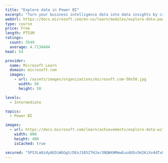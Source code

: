 ```yaml
---
title: "Explore data in Power BI"
excerpt: "Turn your business intelligence data into data insights by creating and configuring Power BI dashboards."
webUrl: https://docs.microsoft.com/en-us/learn/modules/explore-data-power-bi/
type: course
price: Free
length: PT53M
ratings:
  count: 3549
  average: 4.7134404
heat: 54

provider:
  name: Microsoft Learn
  domain: microsoft.com
  images:
    - url: /assets/images/organizations/microsoft.com-50x50.jpg
      width: 50
      height: 50

levels:
  - Intermediate

topics:
  - Power BI

images:
  - url: https://docs.microsoft.com/learn/achievements/explore-data-with-power-bi-desktop-social.png
    width: 800
    height: 400
    isCached: true

secured: "5PS3Lm8zdyAEOiWGGgS/DEnJ185Z7HJar3NQWXHMmwEusAUSv5H2KiXv4dTxUb1/p+/Tbx6L9RChZrWsOA4aaCGGK7K8I7zfKopfc+p/we09d85nUl/d7eFh7ZseBxh1MkUC/9wSHgdWk44x8n0b25DmCvAouvjNWnz811ubZEHOvjc3Klh+8/e2dCipMY1iCTw+MRZM4QszKxrZIscA5MuLWjpnVPGDhcLuDKf/k2CJ9vyjHF/cVATcy0rZhRgJ7MiYg3CbYoVBSVxiPpRYpBEzrrn3Xv+p+LOr+I5Psl4PHCq1Vk4jpm98FeyJkAxkQHFns26F9lP0iQL8ZkP2B1nZMvK8VJ0hnWkq2KuuPrqSqMKBYaiCZEXh4cr4aKAOtTaPkQ46OLQRGGPmQLqaIlPrTYHwgv0pPF5TRnOTViM=;YFPr8MKJQXWwl2CfXQnK+Q=="
---
```


